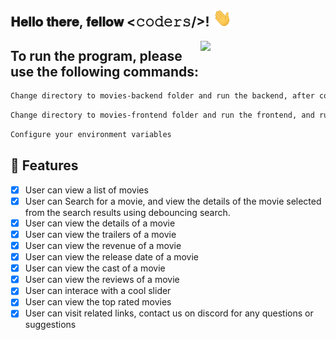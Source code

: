 <h2> 𝐇𝐞𝐥𝐥𝐨 𝐭𝐡𝐞𝐫𝐞, 𝐟𝐞𝐥𝐥𝐨𝐰 <𝚌𝚘𝚍𝚎𝚛𝚜/>!  <img src="https://raw.githubusercontent.com/ABSphreak/ABSphreak/master/gifs/Hi.gif" width="30"></h2>

<img align='right' src='https://user-images.githubusercontent.com/5713670/87202985-820dcb80-c2b6-11ea-9f56-7ec461c497c3.gif' width='200"'>

## To run the program, please use the following commands:

```sh
Change directory to movies-backend folder and run the backend, after configuring your database.
```

```sh
Change directory to movies-frontend folder and run the frontend, and run `npm install` to install all the dependencies.
```

```sh
Configure your environment variables
```

<!-- main features -->

## 📝 Features

- [x] User can view a list of movies
- [x] User can Search for a movie, and view the details of the movie selected from the search results using debouncing search.
- [x] User can view the details of a movie
- [x] User can view the trailers of a movie
- [x] User can view the revenue of a movie
- [x] User can view the release date of a movie
- [x] User can view the cast of a movie
- [x] User can view the reviews of a movie
- [x] User can interace with a cool slider
- [x] User can view the top rated movies
- [x] User can visit related links, contact us on discord for any questions or suggestions
